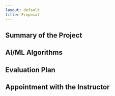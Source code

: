 ```yaml
---
layout: default 
title: Proposal
---
```


## Summary of the Project

## AI/ML Algorithms

## Evaluation Plan

## Appointment with the Instructor
